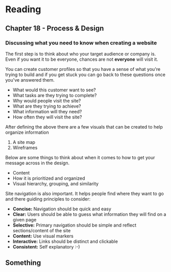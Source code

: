 # Reading

## Chapter 18 - Process & Design

### Discussing what you need to know when creating a website

The first step is to think about who your target audience or company is. Even if you want it to be everyone, chances are not **everyone** will visit it.

You can create customer profiles so that you have a sense of what you're trying to build and if you get stuck you can go back to these questions once you've answered them.

* What would this customer want to see?
* What tasks are they trying to complete?
* Why would people visit the site?
* What are they trying to achieve?
* What information will they need?
* How often they will visit the site?

After defining the above there are a few visuals that can be created to help organize information

1. A site map
1. Wireframes

Below are some things to think about when it comes to how to get your message across in the design.

- Content
- How it is prioritized and organized
- Visual hierarchy, grouping, and similarity

Site navigation is also important. It helps people find where they want to go and there guiding principles to consider:

- **Concise:** Navigation should be quick and easy
- **Clear:** Users should be able to guess what information they will find on a given page
- **Selective:** Primary navigation should be simple and reflect sections/content of the site
- **Content:** Use visual markers
- **Interactive:** Links should be distinct and clickable
- **Consistent:** Self explanatory 
:-)

## Something

